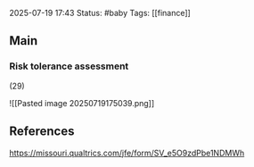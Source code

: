2025-07-19 17:43
Status: #baby
Tags: [[finance]]
## Main

### Risk tolerance assessment

(29)

![[Pasted image 20250719175039.png]]



## References
https://missouri.qualtrics.com/jfe/form/SV_e5O9zdPbe1NDMWh